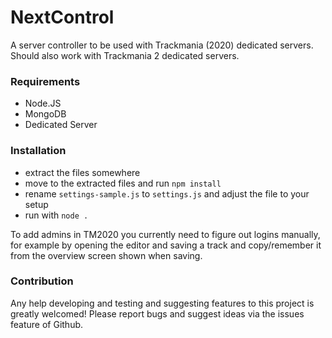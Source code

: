 # NextControl
A server controller to be used with Trackmania (2020) dedicated servers. Should also work with Trackmania 2 dedicated servers.

### Requirements
- Node.JS
- MongoDB
- Dedicated Server

### Installation
- extract the files somewhere
- move to the extracted files and run `npm install`
- rename `settings-sample.js` to `settings.js` and adjust the file to your setup
- run with `node .`

To add admins in TM2020 you currently need to figure out logins manually, for example by opening the editor and saving a track and copy/remember it from the overview screen shown when saving.

### Contribution
Any help developing and testing and suggesting features to this project is greatly welcomed! Please report bugs and suggest ideas via the issues feature of Github.
